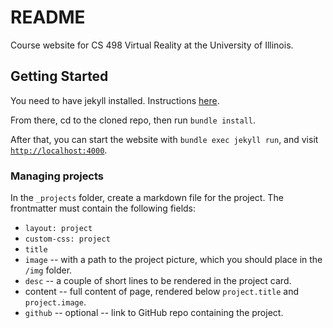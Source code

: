 # README

Course website for CS 498 Virtual Reality at the University of Illinois.

## Getting Started

You need to have jekyll installed. Instructions [here](https://jekyllrb.com/docs/installation/).

From there, cd to the cloned repo, then run `bundle install`.

After that, you can start the website with `bundle exec jekyll run`, and visit [`http://localhost:4000`](http://localhost:4000).

### Managing projects

In the `_projects` folder, create a markdown file for the project. The frontmatter must contain the following fields:

- `layout: project`
- `custom-css: project`
- `title`
- `image` -- with a path to the project picture, which you should place in the `/img` folder.
- `desc` -- a couple of short lines to be rendered in the project card.
- content -- full content of page, rendered below `project.title` and `project.image`.
- `github` -- optional -- link to GitHub repo containing the project.